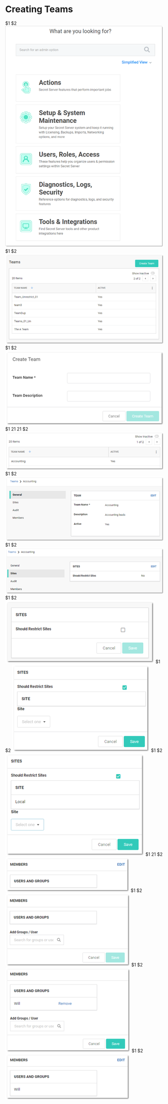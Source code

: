 [title]: # (Creating Teams)
[tags]: # (Teams)
[priority]: # (1000)

# Creating Teams
$1
$2
   ![image-20191114142009435](images/image-20191114142009435.png)
$1
$2
   ![1558127603496](images/1558127603496.png)
$1
$2
   ![1558127618730](images/1558127618730.png)
$1
$2$1
$2$1
$2
   ![1558127637461](images/1558127637461.png)
$1
$2
   ![1558127645339](images/1558127645339.png)
$1
$2
   ![1558127661591](images/1558127661591.png)
$1
$2
   ![1558127675330](images/1558127675330.png)
$1
$2
    ![1558127687626](images/1558127687626.png)
$1
$2
    ![1558127700605](images/1558127700605.png)
$1
$2$1
$2
    ![1558127715481](images/1558127715481.png)
$1
$2
    ![1558127723443](images/1558127723443.png)
$1
$2
    ![1558127738218](images/1558127738218.png)
$1
$2
    ![1558127745726](images/1558127745726.png)
